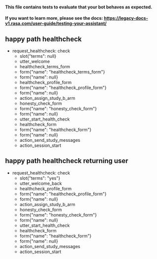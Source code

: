 #### This file contains tests to evaluate that your bot behaves as expected.
#### If you want to learn more, please see the docs: https://legacy-docs-v1.rasa.com/user-guide/testing-your-assistant/

## happy path healthcheck
* request_healthcheck: check
  - slot{"terms": null}
  - utter_welcome
  - healthcheck_terms_form
  - form{"name": "healthcheck_terms_form"}
  - form{"name": null}
  - healthcheck_profile_form
  - form{"name": "healthcheck_profile_form"}
  - form{"name": null}
  - action_assign_study_b_arm
  - honesty_check_form
  - form{"name": "honesty_check_form"}
  - form{"name": null}
  - utter_start_health_check
  - healthcheck_form
  - form{"name": "healthcheck_form"}
  - form{"name": null}
  - action_send_study_messages
  - action_session_start

## happy path healthcheck returning user
* request_healthcheck: check
  - slot{"terms": "yes"}
  - utter_welcome_back
  - healthcheck_profile_form
  - form{"name": "healthcheck_profile_form"}
  - form{"name": null}
  - action_assign_study_b_arm
  - honesty_check_form
  - form{"name": "honesty_check_form"}
  - form{"name": null}
  - utter_start_health_check
  - healthcheck_form
  - form{"name": "healthcheck_form"}
  - form{"name": null}
  - action_send_study_messages
  - action_session_start
